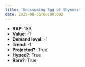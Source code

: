 ```yaml
---
title: 'Unassuming Egg of Shyness'
date: 2025-08-06T00:00:00Z
---
```

- **RAP**: 159
- **Value**: -1
- **Demand level**: -1
- **Trend**: -1
- **Projected?**: True
- **Hyped?**: True
- **Rare?**: True
